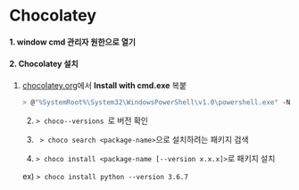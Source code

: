# Chocolatey

#### 1. window cmd 관리자 원한으로 열기

#### 2. Chocolatey 설치

 1. [chocolatey.org](https://chocolatey.org/install)에서 **Install with cmd.exe** 복붙

    ```bash
    > @"%SystemRoot%\System32\WindowsPowerShell\v1.0\powershell.exe" -NoProfile -InputFormat None -ExecutionPolicy Bypass -Command "iex ((New-Object System.Net.WebClient).DownloadString('https://chocolatey.org/install.ps1'))" && SET "PATH=%PATH%;%ALLUSERSPROFILE%\chocolatey\bin"
    ```

	2. `> choco--versions `로 버전 확인

	3. ` > choco search <package-name>`으로 설치하려는 패키지 검색

	4. `> choco install <package-name [--version x.x.x]>`로 패키지 설치

    ex) `> choco install python --version 3.6.7` 

